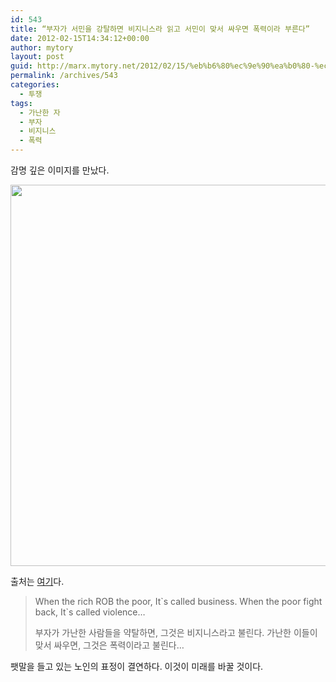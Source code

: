 ```yaml
---
id: 543
title: “부자가 서민을 강탈하면 비지니스라 읽고 서민이 맞서 싸우면 폭력이라 부른다”
date: 2012-02-15T14:34:12+00:00
author: mytory
layout: post
guid: http://marx.mytory.net/2012/02/15/%eb%b6%80%ec%9e%90%ea%b0%80-%ec%84%9c%eb%af%bc%ec%9d%84-%ea%b0%95%ed%83%88%ed%95%98%eb%a9%b4-%eb%b9%84%ec%a7%80%eb%8b%88%ec%8a%a4%eb%9d%bc-%ec%9d%bd%ea%b3%a0-%ec%84%9c%eb%af%bc%ec%9d%b4/
permalink: /archives/543
categories:
  - 투쟁
tags:
  - 가난한 자
  - 부자
  - 비지니스
  - 폭력
---
```

감명 깊은 이미지를 만났다.

<p style="text-align: center; ">
  <a href="https://twitter.com/#!/spartacus1980/status/169594597746552833" target="_blank" title="[https://twitter.com/#!/spartacus1980/status/169594597746552833]로 이동합니다."><img src="http://marx.mytory.net/wp-content/uploads/1/cfile25.uf.191CE5494F3BC2AB172DD0.png" class="aligncenter" width="532" height="610" alt="" filename="세계화.png" filemime="image/jpeg" /></a>
</p>

출처는 <a href="https://twitter.com/#!/spartacus1980/status/169594597746552833" target="_blank" title="[https://twitter.com/#!/spartacus1980/status/169594597746552833]로 이동합니다.">여기</a>다.

> When the rich ROB the poor, It\`s called business. When the poor fight back, It\`s called violence&#8230;
> 
> 부자가 가난한 사람들을 약탈하면, 그것은 비지니스라고 불린다. 가난한 이들이 맞서 싸우면, 그것은 폭력이라고 불린다&#8230;

팻말을 들고 있는 노인의 표정이 결연하다. 이것이 미래를 바꿀 것이다.